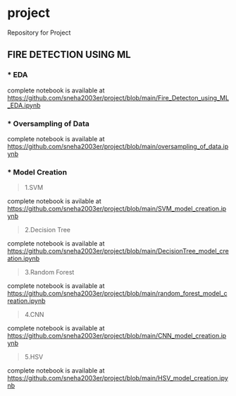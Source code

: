 # project
Repository for Project 
## FIRE DETECTION USING ML
### * EDA

complete notebook is available at https://github.com/sneha2003er/project/blob/main/Fire_Detecton_using_ML_EDA.ipynb

### * Oversampling of Data

complete notebook is available at https://github.com/sneha2003er/project/blob/main/oversampling_of_data.ipynb

### * Model Creation

>1.SVM

complete notebook is avilable at https://github.com/sneha2003er/project/blob/main/SVM_model_creation.ipynb

>2.Decision Tree

complete notebook is available at https://github.com/sneha2003er/project/blob/main/DecisionTree_model_creation.ipynb

>3.Random Forest

complete notebook is available at https://github.com/sneha2003er/project/blob/main/random_forest_model_creation.ipynb

>4.CNN

complete notebook is available at https://github.com/sneha2003er/project/blob/main/CNN_model_creation.ipynb

>5.HSV

complete notebook is available at https://github.com/sneha2003er/project/blob/main/HSV_model_creation.ipynb


